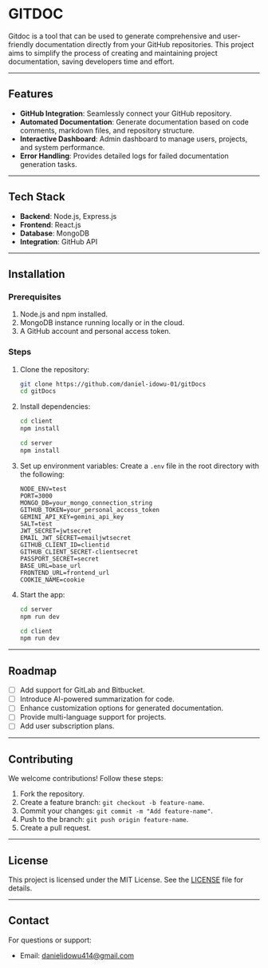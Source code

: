 # GITDOC

Gitdoc is a tool that can be used to generate comprehensive and user-friendly documentation directly from your GitHub repositories. This project aims to simplify the process of creating and maintaining project documentation, saving developers time and effort.

---

## Features

- **GitHub Integration**: Seamlessly connect your GitHub repository.
- **Automated Documentation**: Generate documentation based on code comments, markdown files, and repository structure.
- **Interactive Dashboard**: Admin dashboard to manage users, projects, and system performance.
- **Error Handling**: Provides detailed logs for failed documentation generation tasks.

---

## Tech Stack

- **Backend**: Node.js, Express.js
- **Frontend**: React.js
- **Database**: MongoDB
- **Integration**: GitHub API

---

## Installation

### Prerequisites

1. Node.js and npm installed.
2. MongoDB instance running locally or in the cloud.
3. A GitHub account and personal access token.

### Steps

1. Clone the repository:
   ```bash
   git clone https://github.com/daniel-idowu-01/gitDocs
   cd gitDocs
   ```

2. Install dependencies:
   ```bash
   cd client
   npm install
   ```
   ```bash
   cd server
   npm install
   ```

3. Set up environment variables:
   Create a `.env` file in the root directory with the following:
   ```env
   NODE_ENV=test
   PORT=3000
   MONGO_DB=your_mongo_connection_string
   GITHUB_TOKEN=your_personal_access_token
   GEMINI_API_KEY=gemini_api_key
   SALT=test
   JWT_SECRET=jwtsecret
   EMAIL_JWT_SECRET=emailjwtsecret
   GITHUB_CLIENT_ID=clientid
   GITHUB_CLIENT_SECRET-clientsecret
   PASSPORT_SECRET=secret
   BASE_URL=base_url
   FRONTEND_URL=frontend_url
   COOKIE_NAME=cookie
   ```

4. Start the app:
   ```bash
   cd server
   npm run dev
   ```
   ```bash
   cd client
   npm run dev
   ```
---

## Roadmap

- [ ] Add support for GitLab and Bitbucket.
- [ ] Introduce AI-powered summarization for code.
- [ ] Enhance customization options for generated documentation.
- [ ] Provide multi-language support for projects.
- [ ] Add user subscription plans.

---

## Contributing

We welcome contributions! Follow these steps:

1. Fork the repository.
2. Create a feature branch: `git checkout -b feature-name`.
3. Commit your changes: `git commit -m "Add feature-name"`.
4. Push to the branch: `git push origin feature-name`.
5. Create a pull request.

---

## License

This project is licensed under the MIT License. See the [LICENSE](LICENSE) file for details.

---

## Contact

For questions or support:

- Email: danielidowu414@gmail.com
